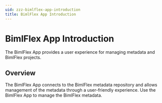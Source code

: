 ```yaml
---
uid: zzz-bimlflex-app-introduction
title: BimlFlex App Introduction
---
```

# BimlFlex App Introduction

<!-- TODO: Delete -->

The BimlFlex App provides a user experience for managing metadata and BimlFlex projects.

## Overview

The BimlFlex App connects to the BimlFlex metadata repository and allows management of the metadata through a user-friendly experience. Use the BimlFlex App to manage the BimlFlex metadata.
